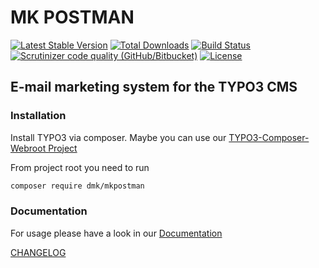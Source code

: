 MK POSTMAN
==========

[![Latest Stable Version](https://img.shields.io/packagist/v/dmk/mkpostman.svg?maxAge=3600&style=flat-square)](https://packagist.org/packages/dmk/mkpostman)
[![Total Downloads](https://img.shields.io/packagist/dt/dmk/mkpostman.svg?maxAge=3600&style=flat-square)](https://packagist.org/packages/dmk/mkpostman)
[![Build Status](https://img.shields.io/travis/DMKEBUSINESSGMBH/typo3-mkpostman/master.svg?maxAge=3600&style=flat-square)](https://travis-ci.org/DMKEBUSINESSGMBH/typo3-mkpostman)
[![Scrutinizer code quality (GitHub/Bitbucket)](https://img.shields.io/scrutinizer/quality/g/DMKEBUSINESSGMBH/typo3-mkpostman/master?maxAge=3600&style=flat-square)](https://scrutinizer-ci.com/g/DMKEBUSINESSGMBH/typo3-mkpostman/?branch=master) [![License](https://img.shields.io/packagist/l/dmk/mkpostman.svg?maxAge=3600&style=flat-square)](https://packagist.org/packages/dmk/mkpostman)

## E-mail marketing system for the TYPO3 CMS

### Installation
Install TYPO3 via composer. Maybe you can use our [TYPO3-Composer-Webroot Project](https://github.com/DMKEBUSINESSGMBH/typo3-composer-webroot)

From project root you need to run
```bash
composer require dmk/mkpostman
```

### Documentation

For usage please have a look in our [Documentation](Documentation/README.md)

[CHANGELOG](Documentation/CHANGELOG.md)
